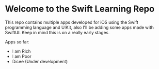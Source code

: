 # Welcome to the Swift Learning Repo

This repo contains multiple apps developed for iOS using the Swift programming language and UIKit, also I'll be adding some apps made with SwiftUI. Keep in mind this is on a really early stages.

Apps so far:

- I am Rich
- I am Poor
- Dicee (Under development)
